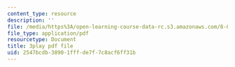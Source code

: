 ```yaml
---
content_type: resource
description: ''
file: /media/https%3A/open-learning-course-data-rc.s3.amazonaws.com/8-01sc-classical-mechanics-fall-2016/2547bcdb38901fffde7f7c8acf6ff31b_Cslq_ZYdYwE.pdf
file_type: application/pdf
resourcetype: Document
title: 3play pdf file
uid: 2547bcdb-3890-1fff-de7f-7c8acf6ff31b
---
```

